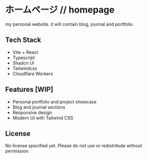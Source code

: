 # ホームページ // homepage

my personal website. it will contain blog, journal and portfolio.

## Tech Stack

- Vite + React
- Typescript
- Shadcn UI
- Tailwindcss
- Cloudflare Workers

## Features [WIP]

- Personal portfolio and project showcase
- Blog and journal sections
- Responsive design
- Modern UI with Tailwind CSS

## License

No license specified yet. Please do not use or redistribute without permission.
